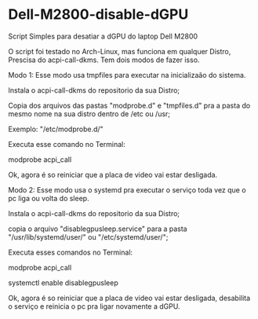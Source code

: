 # Dell-M2800-disable-dGPU
Script Simples para desatiar a dGPU do laptop Dell M2800

O script foi testado no Arch-Linux, mas funciona em qualquer Distro, Prescisa do acpi-call-dkms.
Tem dois modos de fazer isso.

Modo 1:
Esse modo usa tmpfiles para executar na inicializaão do sistema.

Instala o acpi-call-dkms do repositorio da sua Distro;

Copia dos arquivos das pastas "modprobe.d" e "tmpfiles.d" pra a pasta do mesmo nome na sua distro dentro de /etc ou /usr;

Exemplo:
"/etc/modprobe.d/"

Executa esse comando no Terminal:

modprobe acpi_call

Ok, agora é so reiniciar que a placa de video vai estar desligada.

Modo 2:
Esse modo usa o systemd pra executar o serviço toda vez que o pc liga ou volta do sleep.

Instala o acpi-call-dkms do repositorio da sua Distro;

copia o arquivo "disablegpusleep.service" para a pasta "/usr/lib/systemd/user/" ou "/etc/systemd/user/";

Executa esses comandos no Terminal:

modprobe acpi_call

systemctl enable disablegpusleep

Ok, agora é so reiniciar que a placa de video vai estar desligada, desabilita o serviço e reinicia o pc pra ligar novamente a dGPU.


